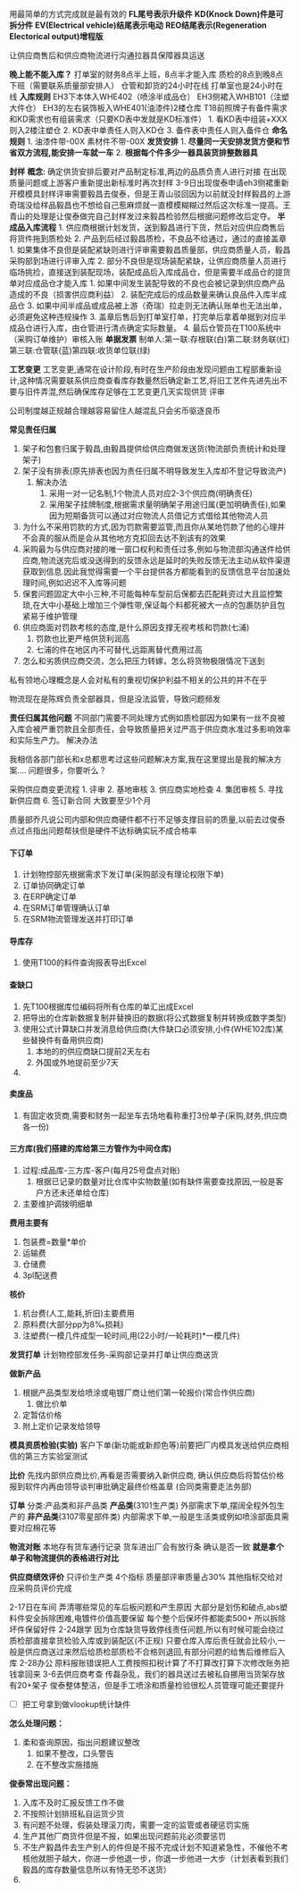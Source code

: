 用最简单的方式完成就是最有效的
**FL尾号表示升级件**
**KD(Knock Down)件是可拆分件**
**EV(Electrical vehicle)结尾表示电动**
**REO结尾表示(Regeneration Electorical output)增程版**

让供应商售后和供应商物流进行沟通拉器具保障器具运送

**晚上能不能入库？**
	打单室的财务8点半上班，8点半才能入库
	质检的8点到晚8点下班（需要联系质量部安排人）
	仓管和卸货的24小时在线
	打单室也是24小时在线
**入库规则**
	EH3下本体入WHE402（喷涂半成品仓）
	EH3侧裙入WHB101（注塑大件仓）
	EH3的左右装饰板入WHE401(油漆件)2楼仓库
	T18前照牌子有备件需求和KD需求也有组装需求（只要KD表中发就是KD标准件）
		1. 看KD表中组装+XXX则入2楼注塑仓
		2. KD表中单责任人则入KD仓
		3. 备件表中责任人则入备件仓
**命名规则**
	1. 油漆件带-00X   素材件不带-00X
**发货安排**
	1. **尽量同一天安排发货方便和节省双方流程,能安排一车就一车**
	2. **根据每个件多少一器具装货排整数器具**

**封样**
	**概念:**
		确定供货安排后要对产品制定标准,两边的品质负责人进行对接
	在出现质量问题或上游客户重新提出新标准时再次封样
	3-9日出现俊泰申请eh3侧裙重新开模模具封样评审需要毅昌去俊泰，但是王青山驳回因为以前就没封样毅昌的上游奇瑞没给样品毅昌也不想给自己惹麻烦就一直模模糊糊过然后这次标准一提高。王青山的处理是让俊泰做完自己封样发过来毅昌检验然后根据问题修改后定夺。
**半成品入库流程**
	1. 供应商根据计划发货，送到毅昌进行下货，然后对应供应商售后将货件拖到质检处
	2. 产品到后经过毅昌质检，不良品不给通过，通过的直接盖章
		1. 如果集体不良但是装配紧缺则进行评审需要毅昌质量部，供应商质量人员，毅昌采购部到场进行评审入库
		2. 部分不良但是现场装配紧缺，让供应商质量人员进行临场挑捡，直接送到装配现场，装配成品后入库成品仓，但是需要半成品仓的提货单对应成品仓才能入库
			1. 如果中间发生装配导致的不良也会被记录到供应商产品造成的不良（损害供应商利益）
			2. 装配完成后的成品数量来确认良品件入库半成品仓
			3. 如果中间半成品或成品被上游（奇瑞）拉走则无法确认账单也无法出单，必须避免这种违规操作
	3. 盖章后售后到打单室打单，打完单后拿着单据到对应半成品仓进行入库，由仓管进行清点确定实际数量。
	4. 最后仓管员在T100系统中（采购订单维护）审核入账
**单据发票**
制单人:第一联:存根联(白)第二联:财务联(红)第三联:仓管联(蓝)第四联:收货单位联(绿)

**工艺变更**
	工艺变更,通常在设计阶段,有时在生产阶段由发现问题由工程部重新设计,这种情况需要联系供应商查看库存数量然后确定新工艺,将旧工艺件先进先出不要与旧件弄混,然后确保库存足够在工艺变更几天实现供货
评审

公司制度越正规越合理越容易留住人越混乱只会劣币驱逐良币

**常见责任归属**
1. 架子和包套归属于毅昌,由毅昌提供给供应商做发送货(物流部负责统计和处理架子)
2. 架子没有排表(原先排表也因为责任归属不明导致发生入库却不登记导致流产)
	1. 解决办法
		1. 采用一对一记名制,1个物流人员对应2-3个供应商(明确责任)
		1. 采用架子挂牌制度,根据需求量明确架子用途归属(更加明确责任),如果因为短期备货可以通过对应物流人员借记方式借给其他物流人员
3. 为什么不采用罚款的方式,因为罚款需要监管,而且你从某地罚款了他的心理并不会真的服从而是会从其他地方克扣回去达不到该有的效果
4. 采购最为与供应商对接的唯一窗口权利和责任过多,例如与物流部沟通送件给供应商,物流送完后或没送得到的反馈永远是延时的失败反馈无法主动从软件渠道获取到信息.因此我觉得需要一个平台提供各方都能看到的反馈信息平台加速处理时间,例如迟迟不入库等问题
5. 保套问题固定大中小三种,不可能每种车型前后保都去匹配耗资过大且监控繁琐,在大中小基础上增加三个弹性带,保证每个料都死被大一点的包裹防护且包紧易于维护管理
6. 供应商面对罚款考核的态度,是什么原因支撑无视考核和罚款(七浦)
	1. 罚款也比更严格供货利润高
	2. 七浦的件在地区内不可替代,远距离替代费用过高
7. 怎么和劣质供应商交流，怎么把压力转嫁，怎么将货物极限情况下送到



私有领地心理概念是人会对私有的重视切保护利益不相关的公共的并不在乎

物流现在是陈辉负责全部器具，但是没法监管，导致问题频发


**责任归属其他问题**
	不同部门需要不同处理方式例如质检部因为如果有一丝不良被入库会被严重罚款且全部责任，会导致质量把关过严高于供应商水准过多影响效率和实际生产力。
	解决办法
		

我相信各部门部长和x总都思考过这些问题解决方案,我在这里提出是我的解决方案....
问题很多，你要听么？

采购供应商变更流程
	1. 评审
	2. 基地审核
	3. 供应商实地检查
	4. 集团审核
	5. 寻找新供应商
	6. 签订新合同
	大致要至少1个月


质量部乔凡说公司内部和供应商硬件都不行不足够支撑目前的质量,以前去过俊泰点过点指出问题帮扶但是硬件不达标确实玩不成合格率















#### 下订单
1. 计划物控部先根据需求下发订单(采购部没有理论权限下单)
2. 订单协同确定订单
3. 在ERP确定订单
4. 在SRM订单管理确认订单
5. 在SRM物流管理发送并打印订单
#### 导库存
1. 使用T100的料件查询报表导出Excel
#### 查缺口
1. 先T100根据库位编码将所有仓库的单汇出成Excel
2. 把导出的仓库新数据复制并替换旧的数据(将公式数据复制并转换成数字类型)
3. 使用公式计算缺口并发消息给供应商(大件缺口必须安排,小件(WHE102库)某些替换件有备用供应商)
	1. 本地的的供应商缺口提前2天左右
	2. 外国或外地提前至少7天
4. 
#### 卖废品
1. 有固定收货商,需要和财务一起坐车去场地看称重打3份单子(采购,财务,供应商各一份)
#### 三方库(我们搭建的库给第三方管作为中间仓库)
1. 过程:成品库-三方库-客户(每月25号盘点对账)
	1. 根据已记录的数量对比仓库中实物数量(如有缺件需要查找原因,一般是客户方还未还单给仓库)
2. 主要维护调拨明细单

**费用主要有**
1. 包装费=数量\*单价
2. 运输费
3. 仓储费
4. 3pl配送费

**核价**
1. 机台费(人工,能耗,折旧)主要费用
2. 原料费(大部分pp为8‰损耗)
3. 注塑费(一模几件成型一轮时间,用(22小时/一轮耗时)\*一模几件)

**发货打单**
计划物控部发任务-采购部记录并打单让供应商送货

**做新产品**
1. 根据产品类型发给喷涂或电镀厂商让他们第一轮报价(常合作供应商)
	1. 做比价单
2. 定暂估价格
3. 附上定价记录发给领导

**模具资质检验(实验)**
	客户下单(新功能或新颜色等)前要把厂内模具发送给供应商相信的第三方实验室测试

**比价**
先找内部供应商比价,再看是否需要纳入新供应商,
确认供应商后将暂估价格报到软件内再由领导谈判审批确定最终价格盖章
(合同类需要走法务部)

**订单**
	分类:产品类和非产品类
		**产品类**(3101生产类)
			外部需求下单,摆阔全程外包生产的
		**非产品类**(3107零星部件类)
			内部需求下单,一般是生活类或例如喷涂部面具需要对应棉花等

**物流对账**
	本地存有货车通行记录
	货车进出厂会有放行条
	确认是否一致
	**就是拿个单子和物流提供的表格进行对比**

**供应商绩效评价**
	只评价生产类
	4个指标
	质量部评审质量占30%
	其他指标交给对应采购员评价完成


2-17日在车间
	弄清哪些常见的车后板问题和产生原因 大部分是划伤和破点,abs塑料件安全拆除困难,电镀件价值高要保留 每个整个后保坏件都能卖500+ 所以拆除坏件保留好件
2-24跟学
	因为仓库缺货导致停线责任问题,所以有时候可能会绕过质检部直接拿货检验入库或到装配区(不正规)
	只要仓库入库后责任就会比较小,一般是供应商送过来然后给质检部质检不合格则退回,有部分问题的给售后维修后入库
2-28办公
	原料报账错误把人工费按照扣税计算了不打算改打算下次修改账务把钱拿回来
3-6去供应商考查
	传磊杂乱，我们的器具送过去被私自挪用当货架存放有20+架子
	俊泰整体整洁，但是手工喷涂和质量检验很松人员管理可能还要提升
- [ ] 把工号拿到做vlookup统计缺件



**怎么处理问题：**
1. 柔和查询原因，指出问题建议整改
	1. 如果不整改，口头警告
	2. 在不整改实施措施


**俊泰常出现问题：**
1. 入库不及时汇报反馈工作不做
2. 不按照计划排班私自运货少货
3. 有问题不处理，假装处理滚刀肉，需要一定的监管或者硬惩罚实施
4. 生产其他厂商货件但是不报，如果出现问题前兆必须要惩罚
5. 不生产毅昌件去生产别人的件但是不报不完成计划不知道紧急性，不催他不考核他就胆子越大，你进一步他退一步，你退一步他进一大步（计划表看到我们毅昌的库存数量信息所以有恃无恐不送货）
6. 


